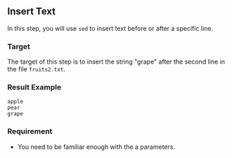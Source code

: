 ## Insert Text

In this step, you will use `sed` to insert text before or after a specific line.

### Target

The target of this step is to insert the string "grape" after the second line in the file `fruits2.txt`.

### Result Example

```
apple
pear
grape
```

### Requirement

- You need to be familiar enough with the a parameters.
